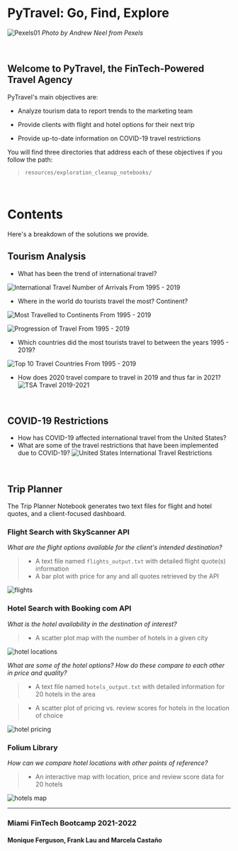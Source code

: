 # PyTravel: Go, Find, Explore

![Pexels01](resources/images/pexels-andrew-neel-2859169.jpg)
*Photo by Andrew Neel from Pexels*

<br>

## Welcome to PyTravel, the FinTech-Powered Travel Agency

PyTravel's main objectives are:

* Analyze tourism data to report trends to the marketing team

* Provide clients with flight and hotel options for their next trip

* Provide up-to-date information on COVID-19 travel restrictions

You will find three directories that address each of these objectives if you follow the path:

> `resources/exploration_cleanup_notebooks/`

<br>

# Contents

Here's a breakdown of the solutions we provide.

## Tourism Analysis

* What has been the trend of international travel?

![International Travel Number of Arrivals From 1995 - 2019](resources/exploration_cleanup_notebooks/travel_analysis/scattergeo_number_arrivals_per_year.png)

* Where in the world do tourists travel the most? Continent?

![Most Travelled to Continents From 1995 - 2019](resources/exploration_cleanup_notebooks/travel_analysis/most_travelled_to_continents.png)

![Progression of Travel From 1995 - 2019](resources/exploration_cleanup_notebooks/travel_analysis/progression_of_travel.png)

* Which countries did the most tourists travel to between the years 1995 - 2019?

![Top 10 Travel Countries From 1995 - 2019](resources/exploration_cleanup_notebooks/travel_analysis/top_10_countries.png)

* How does 2020 travel compare to travel in 2019 and thus far in 2021?
![TSA Travel 2019-2021](resources/exploration_cleanup_notebooks/travel_analysis/tsa.png)

<br>

## COVID-19 Restrictions

* How has COVID-19 affected international travel from the United States?
* What are some of the travel restrictions that have been implemented due to COVID-19?
![United States International Travel Restrictions](resources/exploration_cleanup_notebooks/covid_restrictions/covidrestrictionsmap.png)

<br>

## Trip Planner

The Trip Planner Notebook generates two text files for flight and hotel quotes, and a client-focused dashboard.

### Flight Search with SkyScanner API

*What are the flight options available for the client's intended destination?*

> * A text file named `flights_output.txt` with detailed flight quote(s) information
> * A bar plot with price for any and all quotes retrieved by the API

![flights](resources/exploration_cleanup_notebooks/flights_and_hotels/flights.png)

### Hotel Search with Booking com API

*What is the hotel availability in the destination of interest?*

> * A scatter plot map with the number of hotels in a given city

![hotel locations](resources/exploration_cleanup_notebooks/flights_and_hotels/hotel_locations.png)

*What are some of the hotel options? How do these compare to each other in price and quality?*

> * A text file named `hotels_output.txt` with detailed information for 20 hotels in the area

> * A scatter plot of pricing vs. review scores for hotels in the location of choice

![hotel pricing](resources/exploration_cleanup_notebooks/flights_and_hotels/hotel_pricing.png)

### Folium Library

*How can we compare hotel locations with other points of reference?*

> * An interactive map with location, price and review score data for 20 hotels

![hotels map](resources/exploration_cleanup_notebooks/flights_and_hotels/hotels_map_screenshot.png)

---

### Miami FinTech Bootcamp 2021-2022

#### Monique Ferguson, Frank Lau and Marcela Castaño
